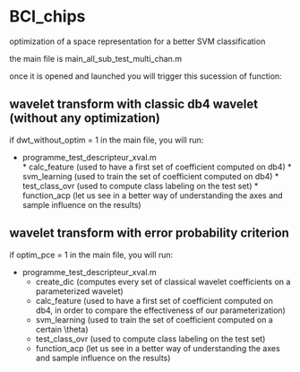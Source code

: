 BCI_chips
=========

optimization of a space representation for a better SVM classification

the main file is main_all_sub_test_multi_chan.m

once it is opened and launched you will trigger this sucession of function:

wavelet transform with classic db4 wavelet (without any optimization)
---------------------------------------------------------------------
if dwt_without_optim = 1 in the main file, you will run:

* programme_test_descripteur_xval.m  
      * calc_feature (used to have a first set of coefficient computed on db4)
      * svm_learning (used to train the set of coefficient computed on db4)
      * test_class_ovr (used to compute class labeling on the test set)
      * function_acp (let us see in a better way of understanding the axes and sample influence on the results)
                                                              
                                     
wavelet transform with error probability criterion
--------------------------------------------------
if optim_pce = 1 in the main file, you will run:                                    
                                     
* programme_test_descripteur_xval.m  
     * create_dic (computes every set of classical wavelet coefficients on a parameterized wavelet)
     * calc_feature (used to have a first set of coefficient computed on db4, in order to compare the effectiveness of our parameterization)
     * svm_learning (used to train the set of coefficient computed on a certain \theta)
     * test_class_ovr (used to compute class labeling on the test set)
     * function_acp (let us see in a better way of understanding the axes and sample influence on the results)
